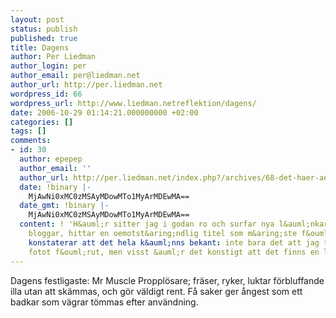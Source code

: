 ```yaml
---
layout: post
status: publish
published: true
title: Dagens
author: Per Liedman
author_login: per
author_email: per@liedman.net
author_url: http://per.liedman.net
wordpress_id: 66
wordpress_url: http://www.liedman.netreflektion/dagens/
date: 2006-10-29 01:14:21.000000000 +02:00
categories: []
tags: []
comments:
- id: 30
  author: epepep
  author_email: ''
  author_url: http://per.liedman.net/index.php?/archives/68-det-haer-aer-en-blogg.html
  date: !binary |-
    MjAwNi0xMC0zMSAyMDowMTo1MyArMDEwMA==
  date_gmt: !binary |-
    MjAwNi0xMC0zMSAyMDowMTo1MyArMDEwMA==
  content: ! 'H&auml;r sitter jag i godan ro och surfar nya l&auml;nkar p&aring; v&auml;nners
    bloggar, hittar en oemotst&aring;ndlig titel som m&aring;ste f&ouml;ljas upp och
    konstaterar att det hela k&auml;nns bekant: inte bara det att jag tror jag sett
    fotot f&ouml;rut, men visst &auml;r det konstigt att det finns en l'
---
```

Dagens festligaste: Mr Muscle Proppl&ouml;sare; fr&auml;ser, ryker, luktar f&ouml;rbluffande illa utan att sk&auml;mmas, och g&ouml;r v&auml;ldigt rent. F&aring; saker ger &aring;ngest som ett badkar som v&auml;grar t&ouml;mmas efter anv&auml;ndning.
